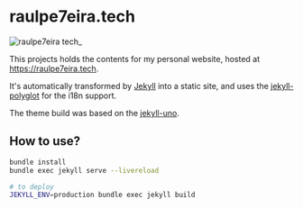 # raulpe7eira.tech

![raulpe7eira tech_](https://user-images.githubusercontent.com/456260/199842332-692da7e5-cb13-421c-97c5-928c62f8dcc2.png)

This projects holds the contents for my personal website, hosted at <https://raulpe7eira.tech>.

It's automatically transformed by [Jekyll](https://jekyllrb.com/ "link to Jekyll website") into a static site, and uses the [jekyll-polyglot](https://polyglot.untra.io/ "link to polyglot website") for the i18n support.

The theme build was based on the [jekyll-uno](https://github.com/joshgerdes/jekyll-uno "link to source of the jekyll-one theme").

## How to use?

```bash
bundle install
bundle exec jekyll serve --livereload

# to deploy
JEKYLL_ENV=production bundle exec jekyll build
```
